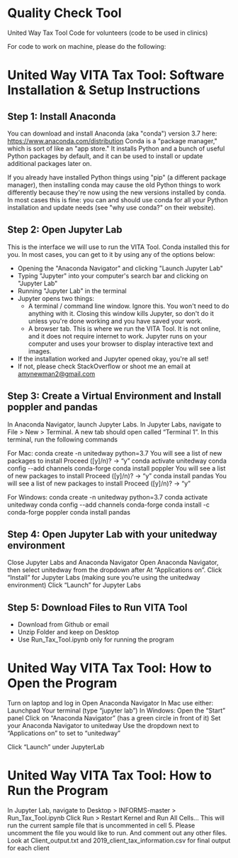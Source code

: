 # Quality Check Tool
United Way Tax Tool Code for volunteers (code to be used in clinics)

For code to work on machine, please do the following:

# United Way VITA Tax Tool: Software Installation & Setup Instructions 
## Step 1: Install Anaconda
You can download and install Anaconda (aka "conda") version 3.7 here:  https://www.anaconda.com/distribution
Conda is a "package manager," which is sort of like an "app store." It installs Python and a bunch of useful Python packages by default, and it can be used to install or update additional packages later on.

If you already have installed Python things using "pip" (a different package manager), then installing conda may cause the old Python things to work differently because they're now using the new versions installed by conda. In most cases this is fine: you can and should use conda for all your Python installation and update needs (see "why use conda?" on their website).

## Step 2: Open Jupyter Lab
This is the interface we will use to run the VITA Tool. Conda installed this for you. In most cases, you can get to it by using any of the options below:
- Opening the "Anaconda Navigator" and clicking "Launch Jupyter Lab"
- Typing "Jupyter" into your computer's search bar and clicking on "Jupyter Lab"
- Running "Jupyter Lab" in the terminal
- Jupyter opens two things:
  * A terminal / command line window. Ignore this. You won't need to do anything with it. Closing this window kills Jupyter, so don't do it unless you're done working and you have saved your work.
  * A browser tab. This is where we run the VITA Tool. It is not online, and it does not require internet to work. Jupyter runs on your computer and uses your browser to display interactive text and images. 
- If the installation worked and Jupyter opened okay, you're all set!
- If not, please check StackOverflow or shoot me an email at amynewman2@gmail.com

## Step 3: Create a Virtual Environment and Install poppler and pandas
In Anaconda Navigator, launch Jupyter Labs.
In Jupyter Labs, navigate to File > New > Terminal. A new tab should open called “Terminal 1”. In this terminal, run the following commands

For Mac:
conda create -n unitedway python=3.7
	You will see a list of new packages to install
	Proceed ([y]/n)?  → “y”
conda activate unitedway
conda config --add channels conda-forge
conda install poppler
You will see a list of new packages to install
Proceed ([y]/n)? → “y”
conda install pandas
	You will see a list of new packages to install
	Proceed ([y]/n)? → “y”

For Windows:
conda create -n unitedway python=3.7
conda activate unitedway
conda config --add channels conda-forge
conda install -c conda-forge poppler
conda install pandas

## Step 4: Open Jupyter Lab with your unitedway environment

Close Jupyter Labs and Anaconda Navigator
Open Anaconda Navigator, then select unitedway from the dropdown after At “Applications on”. 
Click “Install” for  Jupyter Labs (making sure you’re using the unitedway environment)
Click “Launch” for Jupyter Labs

## Step 5: Download Files to Run VITA Tool
- Download from Github or email
- Unzip Folder and keep on Desktop
- Use Run_Tax_Tool.ipynb only for running the program


# United Way VITA Tax Tool: How to Open the Program
Turn on laptop and log in
Open Anaconda Navigator
In Mac use either:
Launchpad
Your terminal (type “jupyter lab”)
In Windows:
Open the “Start” panel
Click on “Anaconda Navigator” (has a green circle in front of it)
Set your Anaconda Navigator to unitedway
Use the dropdown next to “Applications on” to set to “unitedway”

Click “Launch” under JupyterLab

# United Way VITA Tax Tool: How to Run the Program

In Jupyter Lab, navigate to  Desktop > INFORMS-master > Run_Tax_Tool.ipynb
Click Run > Restart Kernel and Run All Cells…
This will run the current sample file that is uncommented in cell 5. Please uncomment the file you would like to run. And comment out any other files.
Look at Client_output.txt and 2019_client_tax_information.csv for final output for each client



